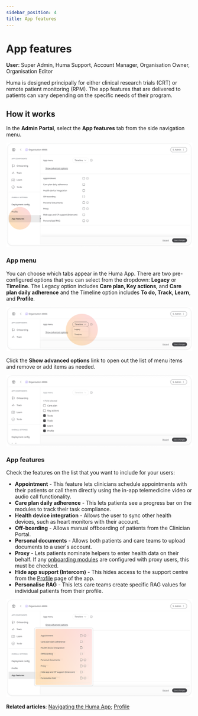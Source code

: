 ```yaml
---
sidebar_position: 4
title: App features 
---
```

# App features
**User**: Super Admin, Huma Support, Account Manager, Organisation Owner, Organisation Editor

Huma is designed principally for either clinical research trials (CRT) or remote patient monitoring (RPM). The app features that are delivered to patients can vary depending on the specific needs of their program. 
## How it works​
In the **Admin Portal**, select the **App features** tab from the side navigation menu.

![image](./assets/AppFeatures01.png)

### App menu
You can choose which tabs appear in the Huma App. There are two pre-configured options that you can select from the dropdown: **Legacy** or **Timeline**. The Legacy option includes **Care plan, Key actions**, and **Care plan daily adherence** and the Timeline option includes **To do, Track, Learn**, and **Profile**.

![image](./assets/AppFeatures02.png)

Click the **Show advanced options** link to open out the list of menu items and remove or add items as needed. 
  
![image](./assets/AppFeatures03.png)

### App features
Check the features on the list that you want to include for your users:
- **Appointment** - This feature lets clinicians schedule appointments with their patients or call them directly using the in-app telemedicine video or audio call functionality.
- **Care plan daily adherence** - This lets patients see a progress bar on the modules to track their task compliance.
- **Health device integration** - Allows the user to sync other health devices, such as heart monitors with their account.
- **Off-boarding** - Allows manual offboarding of patients from the Clinician Portal.
- **Personal documents** - Allows both patients and care teams to upload documents to a user's account.
- **Proxy** - Lets patients nominate helpers to enter health data on their behalf. If any [onboarding modules](../configuring-the-user-onboarding/onboarding-setup.md) are configured with proxy users, this must be checked.
- **Hide app support (Intercom)** - This hides access to the support centre from the [Profile](../../../huma-app/getting-started/personal-information-account-settings.md) page of the app.  
- **Personalise RAG** - This lets care teams create specific RAG values for individual patients from their profile.

![image](./assets/AppFeatures05.png)

**Related articles**: [Navigating the Huma App](../../../huma-app/getting-started/navigating-the-app.md); [Profile](../../../huma-app/getting-started/personal-information-account-settings.md)
